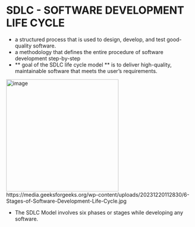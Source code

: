 # SDLC - SOFTWARE DEVELOPMENT LIFE CYCLE
- a structured process that is used to design, develop, and test good-quality software.
- a methodology that defines the entire procedure of software development step-by-step
- ** goal of the SDLC life cycle model ** is to deliver high-quality, maintainable software that meets the user’s requirements.
<img width="302" alt="image" src="https://github.com/user-attachments/assets/196f2078-2fb9-4d13-a275-8e45789e2c76" />
https://media.geeksforgeeks.org/wp-content/uploads/20231220112830/6-Stages-of-Software-Development-Life-Cycle.jpg

- The SDLC Model involves six phases or stages while developing any software.
